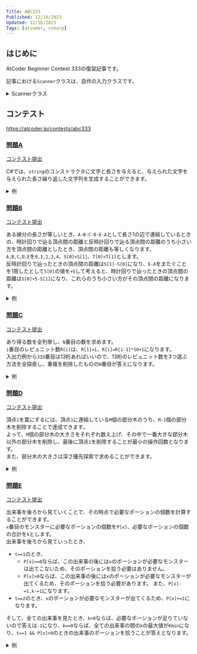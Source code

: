 ```yaml
---
Title: ABC333
Published: 12/16/2023
Updated: 12/16/2023
Tags: [atcoder, csharp]
---
```


## はじめに

AtCoder Beginner Contest 333の復習記事です。

記事における`Scanner`クラスは、自作の入力クラスです。

<details>
<summary>Scannerクラス</summary>

```csharp
public static class Scanner
{
    public static T Scan<T>() where T : IConvertible => Convert<T>(ScanStringArray()[0]);
    public static (T1, T2) Scan<T1, T2>() where T1 : IConvertible where T2 : IConvertible
    {
        var input = ScanStringArray();
        return (Convert<T1>(input[0]), Convert<T2>(input[1]));
    }
    public static (T1, T2, T3) Scan<T1, T2, T3>() where T1 : IConvertible where T2 : IConvertible where T3 : IConvertible
    {
        var input = ScanStringArray();
        return (Convert<T1>(input[0]), Convert<T2>(input[1]), Convert<T3>(input[2]));
    }
    public static (T1, T2, T3, T4) Scan<T1, T2, T3, T4>() where T1 : IConvertible where T2 : IConvertible where T3 : IConvertible where T4 : IConvertible
    {
        var input = ScanStringArray();
        return (Convert<T1>(input[0]), Convert<T2>(input[1]), Convert<T3>(input[2]), Convert<T4>(input[3]));
    }
    public static (T1, T2, T3, T4, T5) Scan<T1, T2, T3, T4, T5>() where T1 : IConvertible where T2 : IConvertible where T3 : IConvertible where T4 : IConvertible where T5 : IConvertible
    {
        var input = ScanStringArray();
        return (Convert<T1>(input[0]), Convert<T2>(input[1]), Convert<T3>(input[2]), Convert<T4>(input[3]), Convert<T5>(input[4]));
    }
    public static (T1, T2, T3, T4, T5, T6) Scan<T1, T2, T3, T4, T5, T6>() where T1 : IConvertible where T2 : IConvertible where T3 : IConvertible where T4 : IConvertible where T5 : IConvertible where T6 : IConvertible
    {
        var input = ScanStringArray();
        return (Convert<T1>(input[0]), Convert<T2>(input[1]), Convert<T3>(input[2]), Convert<T4>(input[3]), Convert<T5>(input[4]), Convert<T6>(input[5]));
    }
    public static IEnumerable<T> ScanEnumerable<T>() where T : IConvertible => ScanStringArray().Select(Convert<T>);
    private static string[] ScanStringArray()
    {
        var line = Console.ReadLine()?.Trim() ?? string.Empty;
        return string.IsNullOrEmpty(line) ? Array.Empty<string>() : line.Split(' ');
    }
    private static T Convert<T>(string value) where T : IConvertible => (T)System.Convert.ChangeType(value, typeof(T));
}
```

</details>

## コンテスト

<https://atcoder.jp/contests/abc333>

### [問題A](https://atcoder.jp/contests/abc333/tasks/abc333_a)

[コンテスト提出](https://atcoder.jp/contests/ABC333/submissions/48534167)

C#では、`string`のコンストラクタに文字と長さを与えると、与えられた文字を与えられた長さ繰り返した文字列を生成することができます。

<details>
<summary>例</summary>

```csharp
public static void Solve()
{
    var N = Scanner.Scan<int>();
    var answer = new string((char)(N + '0'), N);
    Console.WriteLine(answer);
}
```

</details>

### [問題B](https://atcoder.jp/contests/abc333/tasks/abc333_b)

[コンテスト提出](https://atcoder.jp/contests/ABC333/submissions/48542641)

ある線分の長さが等しいとき、`A-B-C-D-E-A`として長さ1の辺で連結しているときの、時計回りで辿る頂点間の距離と反時計回りで辿る頂点間の距離のうち小さい方を頂点間の距離としたとき、頂点間の距離も等しくなります。  
`A,B,C,D,E`を`0,1,2,3,4`、`S[0]<S[1]`、`T[0]<T[1]`とします。  
反時計回りで辿ったときの頂点間の距離は`S[1]-S[0]`になり、`E-A`をまたぐことを1周したとして`S[0]`の値を`+5`して考えると、時計回りで辿ったときの頂点間の距離は`S[0]+5-S[1]`になり、これらのうち小さい方がその頂点間の距離になります。

<details>
<summary>例</summary>

```csharp
public static void Solve()
{
    var S = Scanner.Scan<string>().Select(x => x - 'A').ToArray();
    var T = Scanner.Scan<string>().Select(x => x - 'A').ToArray();
    Array.Sort(S);
    Array.Sort(T);
    var d1 = Math.Min(S[1] - S[0], S[0] + 5 - S[1]);
    var d2 = Math.Min(T[1] - T[0], T[0] + 5 - T[1]);
    var answer = d1 == d2;
    Console.WriteLine(answer ? "Yes" : "No");
}
```

</details>

### [問題C](https://atcoder.jp/contests/abc333/tasks/abc333_c)

[コンテスト提出](https://atcoder.jp/contests/ABC333/submissions/48549647)

あり得る数を全列挙し、`N`番目の数を求めます。  
`i`番目のレピュニット数`R[i]`は、`R[1]=1`、`R[i]=R[i-1]*10+1`になります。  
入出力例から`333`番目は13桁あればいいので、13桁のレピュニット数を3つ選ぶ方法を全探索し、重複を削除したものの`N`番目が答えになります。

<details>
<summary>例</summary>

```csharp
public static void Solve()
{
    var N = Scanner.Scan<int>();
    var M = 13;
    var A = new long[M];
    A[0] = 1;
    for (var i = 1; i < M; i++)
    {
        A[i] = A[i - 1] * 10 + 1;
    }

    var set = new HashSet<long> { 0 };
    for (var i = 0; i < M; i++)
    {
        for (var j = 0; j < M; j++)
        {
            for (var k = 0; k < M; k++)
            {
                set.Add(A[i] + A[j] + A[k]);
            }
        }
    }

    var array = set.Order().ToArray();
    var answer = array[N];
    Console.WriteLine(answer);
}
```

</details>

### [問題D](https://atcoder.jp/contests/abc333/tasks/abc333_d)

[コンテスト提出](https://atcoder.jp/contests/ABC333/submissions/48558726)  

頂点`1`を葉にするには、頂点`1`に連結している`M`個の部分木のうち、`M-1`個の部分木を削除することで達成できます。  
よって、`M`個の部分木の大きさをそれぞれ数え上げ、その中で一番大きな部分木以外の部分木を削除し、最後に頂点`1`を削除することが最小の操作回数となります。  
また、部分木の大きさは深さ優先探索で求めることができます。

<details>
<summary>例</summary>

```csharp
public static void Solve()
{
    var N = Scanner.Scan<int>();
    var G = new List<int>[N].Select(x => new List<int>()).ToArray();
    for (var i = 0; i < N - 1; i++)
    {
        var (a, b) = Scanner.Scan<int, int>();
        a--; b--;
        G[a].Add(b);
        G[b].Add(a);
    }

    int Dfs(int u, int p)
    {
        var result = 0;
        foreach (var v in G[u])
        {
            if (v == p) continue;
            result += Dfs(v, u);
        }

        return result + 1;
    }

    const int Inf = 1 << 30;
    var counts = new int[G[0].Count];
    for (var i = 0; i < G[0].Count; i++)
    {
        counts[i] = Dfs(G[0][i], 0);
    }

    var answer = counts.Sum() - counts.Max() + 1;
    Console.WriteLine(answer);
}
```

</details>

### [問題E](https://atcoder.jp/contests/abc333/tasks/abc333_e)

[コンテスト提出](https://atcoder.jp/contests/ABC333/submissions/48572832)  

出来事を後ろから見ていくことで、その時点で必要なポーションの個数を計算することができます。  
`x`番目のモンスターに必要なポーションの個数を`P[x]`、必要なポーションの個数の合計を`k`とします。  
出来事を後ろから見ていったとき、

- `t==1`のとき、
  - `P[x]==0`ならば、この出来事の後には`x`のポーションが必要なモンスターは出てこないため、そのポーションを拾う必要はありません。
  - `P[x]>0`ならば、この出来事の後には`x`のポーションが必要なモンスターが出てくるため、そのポーションを拾う必要があります。
  また、`P[x]-=1,k-=1`になります。
- `t==2`のとき、`x`のポーションが必要なモンスターが出てくるため、`P[x]+=1`になります。

そして、全ての出来事を見たとき、`k>0`ならば、必要なポーションが足りていないので答えは`-1`になり、`k==0`ならば、全ての出来事の間の`k`の最大値が`Kmin`になり、`t==1 && P[x]>0`のときの出来事のポーションを拾うことが答えとなります。

<details>
<summary>例</summary>

```csharp
public static void Solve()
{
    var N = Scanner.Scan<int>();
    var Q = new Query[N];
    for (var i = 0; i < N; i++)
    {
        var (t, x) = Scanner.Scan<int, int>();
        Q[i] = new Query(t, x - 1);
    }

    var answers = new List<int>();
    var P = new int[N];
    var k = 0;
    var minK = 0;
    for (var i = N - 1; i >= 0; i--)
    {
        var (t, x) = Q[i];
        if (t == 1)
        {
            if (P[x] == 0)
            {
                answers.Add(0);
            }
            else
            {
                answers.Add(1);
                minK = Math.Max(minK, k);
                P[x]--;
                k--;
            }
        }
        else
        {
            P[x]++;
            k++;
        }
    }

    if (k > 0)
    {
        Console.WriteLine(-1);
    }
    else
    {
        answers.Reverse();
        Console.WriteLine(minK);
        Console.WriteLine(string.Join(" ", answers));
    }
}

public readonly record struct Query(int T, int X);
```

</details>
